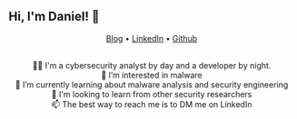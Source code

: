 ## Hi, I'm Daniel! 👋

<p align="center">
  <a href="http://pyr0sec.vercel.app/" target="_blank">Blog</a> •
  <a href="https://www.linkedin.com/in/danieldav/" target="_blank">LinkedIn</a> •
  <a href="https://github.com/dadavidson" target="_blank">Github</a>
</p>

<!-- <div align="center">
  <a href="https://github.com/dadavidson">
  <img height="141em" src="https://github-readme-stats.vercel.app/api?username=dadavidson&show_icons=true&theme=city_lights&include_all_commits=true&count_private=true"/>
  <img height="141em"src="https://github-readme-stats.vercel.app/api/top-langs/?username=dadavidson&layout=compact&langs_count=6&theme=city_lights"/>
  <img width="660em" src="http://github-readme-streak-stats.herokuapp.com?user=dadavidson&theme=city-lights&border=FFFFFF"/>
  </a>
</div> -->

<!-- ![Snake animation](https://github.com/rafaballerini/rafaballerini/blob/output/github-contribution-grid-snake.svg) -->

<br>
<div align="center">
<div>👨‍💻 I'm a cybersecurity analyst by day and a developer by night.</div>
<div>👀 I’m interested in malware</div>
<div>🌱 I’m currently learning about malware analysis and security engineering</div>
<div>🤔 I'm looking to learn from other security researchers</div>
<div>📫 The best way to reach me is to DM me on LinkedIn</div>
</div>
